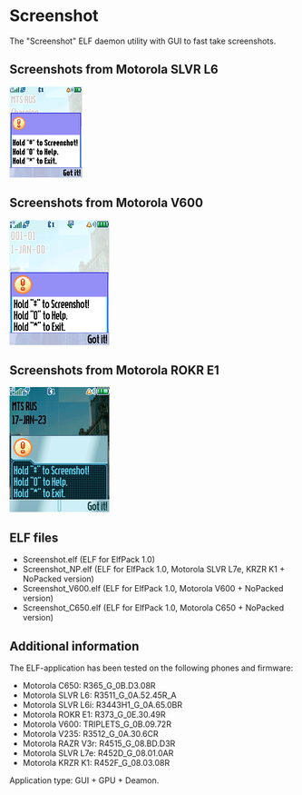 Screenshot
==========

The "Screenshot" ELF daemon utility with GUI to fast take screenshots.

## Screenshots from Motorola SLVR L6

![Screenshot of Screenshot from Motorola L6](../images/Screenshot_Screenshot_L6_1.png)

## Screenshots from Motorola V600

![Screenshot of Screenshot from Motorola V600](../images/Screenshot_Screenshot_V600_1.png)

## Screenshots from Motorola ROKR E1

![Screenshot of Screenshot from Motorola ROKR E1](../images/Screenshot_Screenshot_E1_1.png)

## ELF files

* Screenshot.elf (ELF for ElfPack 1.0)
* Screenshot_NP.elf (ELF for ElfPack 1.0, Motorola SLVR L7e, KRZR K1 + NoPacked version)
* Screenshot_V600.elf (ELF for ElfPack 1.0, Motorola V600 + NoPacked version)
* Screenshot_C650.elf (ELF for ElfPack 1.0, Motorola C650 + NoPacked version)

## Additional information

The ELF-application has been tested on the following phones and firmware:

* Motorola C650: R365_G_0B.D3.08R
* Motorola SLVR L6: R3511_G_0A.52.45R_A
* Motorola SLVR L6i: R3443H1_G_0A.65.0BR
* Motorola ROKR E1: R373_G_0E.30.49R
* Motorola V600: TRIPLETS_G_0B.09.72R
* Motorola V235: R3512_G_0A.30.6CR
* Motorola RAZR V3r: R4515_G_08.BD.D3R
* Motorola SLVR L7e: R452D_G_08.01.0AR
* Motorola KRZR K1:  R452F_G_08.03.08R

Application type: GUI + GPU + Deamon.
